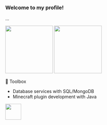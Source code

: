 ### Welcome to my profile!

...


<div>
    <img height="150em" src="https://github-readme-stats-ten-gilt.vercel.app/api?username=cassioamartim&show_icons=true&theme=dracula&count_private=true">
    <img height="150em" src="https://github-readme-stats-ten-gilt.vercel.app/api/top-langs/?username=cassioamartim&layout=compact&theme=dracula">
</div>

🧰 Toolbox
  <ul>
      <li>Database services with SQL/MongoDB</li>
      <li>Minecraft plugin development with Java</li>
  </ul>
  <div>
    <img height='50em' src='https://cdn.worldvectorlogo.com/logos/java-4.svg'>
  </div>


 
